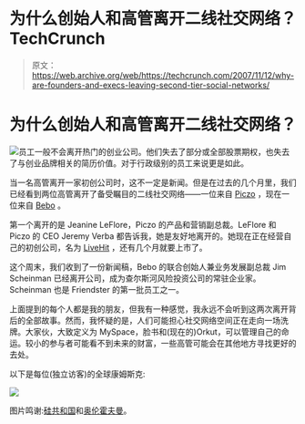 # 为什么创始人和高管离开二线社交网络？TechCrunch

> 原文：<https://web.archive.org/web/https://techcrunch.com/2007/11/12/why-are-founders-and-execs-leaving-second-tier-social-networks/>

# 为什么创始人和高管离开二线社交网络？

![](img/1e0f9e9be3d2c1d06fb2f1b5560a4835.png)员工一般不会离开热门的创业公司。他们失去了部分或全部股票期权，也失去了与创业品牌相关的简历价值。对于行政级别的员工来说更是如此。

当一名高管离开一家初创公司时，这不一定是新闻。但是在过去的几个月里，我们已经看到两位高管离开了备受瞩目的二线社交网络——一位来自 [Piczo](https://web.archive.org/web/20221007192643/http://www.piczo.com/) ，现在一位来自 [Bebo](https://web.archive.org/web/20221007192643/http://www.bebo.com/) 。

第一个离开的是 Jeanine LeFlore，Piczo 的产品和营销副总裁。LeFlore 和 Piczo 的 CEO Jeremy Verba 都告诉我，她是友好地离开的。她现在正在经营自己的初创公司，名为 [LiveHit](https://web.archive.org/web/20221007192643/http://www.livehit.com/) ，还有几个月就要上市了。

这个周末，我们收到了一份新闻稿，Bebo 的联合创始人兼业务发展副总裁 Jim Scheinman 已经离开公司，成为查尔斯河风险投资公司的常驻企业家。Scheinman 也是 Friendster 的第一批员工之一。

上面提到的每个人都是我的朋友，但我有一种感觉，我永远不会听到这两次离开背后的全部故事。然而，我怀疑的是，人们可能担心社交网络空间正在走向一场洗牌。大家伙，大致定义为 MySpace，脸书和(现在的)Orkut，可以管理自己的命运。较小的参与者可能看不到未来的财富，一些高管可能会在其他地方寻找更好的去处。

以下是每位(独立访客)的全球康姆斯克:

![](img/adc1aa084b3e74e5238534d1e4148545.png)

图片鸣谢:[硅共和国](https://web.archive.org/web/20221007192643/http://www.siliconrepublic.com/news/news.nv?storyid=single6457)和[奥伦霍夫曼](https://web.archive.org/web/20221007192643/http://flickr.com/photos/aurenh/372945259/in/set-72157594507046783/)。